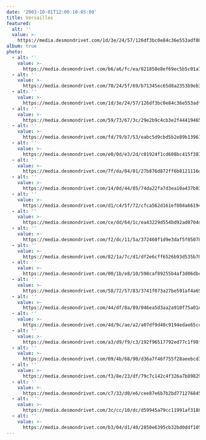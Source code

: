 ```yaml
---
date: '2003-10-01T12:00:10-05:00'
title: Versailles
featured:
  alt: ''
  value: >-
    https://media.desmondrivet.com/1d/3e/24/57/126df3bc0e84c36e553adf80c2fe68b1ada059c9ab3ef14b3e437a93.jpg
album: true
photo:
  - alt: ''
    value: >-
      https://media.desmondrivet.com/b6/a6/fc/ea/821858e8ef69ec5b5c01a711381b4d6d183a9332732de2c47a18db52.jpg
  - alt: ''
    value: >-
      https://media.desmondrivet.com/70/24/5f/69/b71345ec65d8a2353b9eb3940d845e865ea45d534d7e4c4f05a496a0.jpg
  - alt: ''
    value: >-
      https://media.desmondrivet.com/1d/3e/24/57/126df3bc0e84c36e553adf80c2fe68b1ada059c9ab3ef14b3e437a93.jpg
  - alt: ''
    value: >-
      https://media.desmondrivet.com/59/73/67/3c/29e2b9c4cb3e2f444194656fdef9edde5d1f6219ee920bc436673ac3.jpg
  - alt: ''
    value: >-
      https://media.desmondrivet.com/fd/79/b7/53/eabc5d9cbd5b2e89b139618d8102f0796ed403082cf785ea476c1e90.jpg
  - alt: ''
    value: >-
      https://media.desmondrivet.com/e0/0d/e3/2d/c01924f1cd608bc415f3876af3164e1102163822206547321b9be971.jpg
  - alt: ''
    value: >-
      https://media.desmondrivet.com/7f/da/04/01/27b876d872ff6b8121116ddfb9f1a96865d5ca4ec4b204738ca64bf7.jpg
  - alt: ''
    value: >-
      https://media.desmondrivet.com/14/0d/44/85/74da22fa7d3ea10a437b03603a5f6a19238d893c04346d99615e8833.jpg
  - alt: ''
    value: >-
      https://media.desmondrivet.com/d1/c4/5f/72/cfca562d161ef804a66194b9d89f5556e852975fa764942f63376f36.jpg
  - alt: ''
    value: >-
      https://media.desmondrivet.com/ce/dd/64/1c/ea43229d554bd92ad0704d7bda7b97dcd2a98555048b428eb5a77c80.jpg
  - alt: ''
    value: >-
      https://media.desmondrivet.com/f2/dc/11/5a/372460f1d9e3daf5f05078e7703b6725436668c6acf6dfa3f4a1d7c3.jpg
  - alt: ''
    value: >-
      https://media.desmondrivet.com/82/1a/7c/d1/df2e6cff6526b93d535b70e7885a58f5eb3720974f93d3b9e7b92f44.jpg
  - alt: ''
    value: >-
      https://media.desmondrivet.com/00/1b/e8/10/598caf89255b4af3d06dbce83e58b304d37dc476abe67b6fb2854585.jpg
  - alt: ''
    value: >-
      https://media.desmondrivet.com/58/72/57/83/3741f073a27be591af4a69e28c498f22b26853587d0c884c6d1fcda1.jpg
  - alt: ''
    value: >-
      https://media.desmondrivet.com/44/df/8a/89/046ea5d3aa2a910f75a01e8845ef22d56934ccdce755aaf1c840a096.jpg
  - alt: ''
    value: >-
      https://media.desmondrivet.com/4d/9c/ae/a2/a07df9d48c9194edae65cc0b7613630ab7a8256d35eb9c4e391cfb2a.jpg
  - alt: ''
    value: >-
      https://media.desmondrivet.com/a3/d9/f9/c3/192f96517792ed77c1f98fe65cab5be1649185ad120d788e0ad596ef.jpg
  - alt: ''
    value: >-
      https://media.desmondrivet.com/09/4b/68/90/d36a7f46f755f28aeebcd3bc839aeba5fdf3fd21b0025b0470d8de09.jpg
  - alt: ''
    value: >-
      https://media.desmondrivet.com/f3/8e/23/df/79c7c142c4f326a7b898294bd184d3dfdf6151920922bc1bc0efd540.jpg
  - alt: ''
    value: >-
      https://media.desmondrivet.com/c7/33/d0/e6/cee87e6b7b2bd77127684564b4067f87c4da392859e051f3393dddbc.jpg
  - alt: ''
    value: >-
      https://media.desmondrivet.com/3c/cc/10/dc/d59945a79cc11991af318844382b377a85637c34cb7f88bbb2ee4e3e.jpg
  - alt: ''
    value: >-
      https://media.desmondrivet.com/b3/04/d1/40/2850e6395cb32bd0ddf105381d0fd84da8610789b9dc40e7d3cf39b0.jpg
---
```


